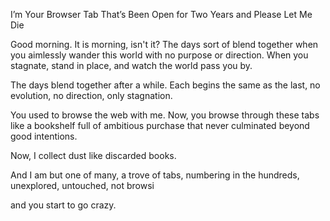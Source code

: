 I’m Your Browser Tab That’s Been Open for Two Years and Please Let Me Die

Good morning. It is morning, isn't it? The days sort of blend together when you aimlessly wander this world with no purpose or direction. When you stagnate, stand in place, and watch the world pass you by. 

The days blend together after a while. Each begins the same as the last, no evolution, no direction, only stagnation.

You used to browse the web with me. Now, you browse through these tabs like a bookshelf full of ambitious purchase that never culminated beyond good intentions.

Now, I collect dust like discarded books.

And I am but one of many, a trove of tabs, numbering in the hundreds, unexplored, untouched, not browsi

and you start to go crazy.